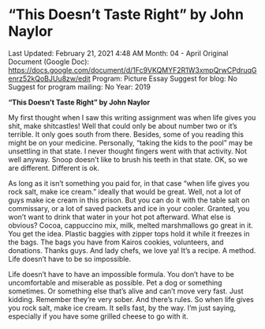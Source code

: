# “This Doesn’t Taste Right” by John Naylor

Last Updated: February 21, 2021 4:48 AM
Month: 04 - April
Original Document (Google Doc): https://docs.google.com/document/d/1Fc9VKQMYF2R1W3xmpQrwCPdruqGenrz52kQoBJUu8zw/edit
Program: Picture Essay
Suggest for blog: No
Suggest for program mailing: No
Year: 2019

**“This Doesn’t Taste Right” by John Naylor**

My first thought when I saw this writing assignment was when life gives you shit, make shitcastles! Well that could only be about number two or it’s terrible. It only goes south from there. Besides, some of you reading this might be on your medicine. Personally, “taking the kids to the pool” may be unsettling in that state. I never thought fingers went with that activity. Not well anyway. Snoop doesn’t like to brush his teeth in that state. OK, so we are different. Different is ok.

As long as it isn’t something you paid for, in that case “when life gives you rock salt, make ice cream.” ideally that would be great. Well, not a lot of guys make ice cream in this prison. But you can do it with the table salt on commissary, or a lot of saved packets and ice in your cooler. Granted, you won’t want to drink that water in your hot pot afterward. What else is obvious? Cocoa, cappuccino mix, milk, melted marshmallows go great in it. You get the idea. Plastic baggies with zipper tops hold it while it freezes in the bags. The bags you have from Kairos cookies, volunteers, and donations. Thanks guys. And lady chefs, we love ya! It’s a recipe. A method. Life doesn’t have to be so impossible.

Life doesn’t have to have an impossible formula. You don’t have to be uncomfortable and miserable as possible. Pet a dog or something sometimes. Or something else that’s alive and can’t move very fast. Just kidding. Remember they’re very sober. And there’s rules. So when life gives you rock salt, make ice cream. It sells fast, by the way. I’m just saying, especially if you have some grilled cheese to go with it.